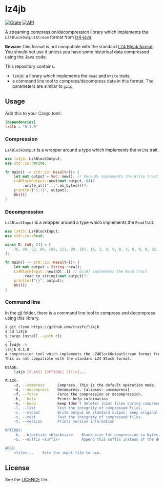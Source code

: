 # lz4jb

[![Crate](https://img.shields.io/crates/v/lz4jb.svg)](https://crates.io/crates/lz4jb)
[![API](https://docs.rs/lz4jb/badge.svg)](https://docs.rs/lz4jb)

A streaming compression/decompression library which implements the `LZ4BlockOutputStream` format from [lz4-java](https://github.com/lz4/lz4-java).

**Beware**: this format is not compatible with the standard [LZ4 Block format](https://github.com/lz4/lz4/blob/dev/doc/lz4_Block_format.md). You should not use it unless you have some historical data compressed using the Java code.

This repository contains:

- `lz4jb`: a library which implements the `Read` and `Write` traits,
- a command line tool to compress/decompress data in this format. The parameters are similar to `gzip`,

## Usage

Add this to your Cargo.toml:

```toml
[dependencies]
lz4lb = "0.1.0"
```

### Compression

`Lz4BlockOutput` is a wrapper around a type which implements the `Write` trait.

```rust
use lz4jb::Lz4BlockOutput;
use std::io::Write;

fn main() -> std::io::Result<()> {
    let mut output = Vec::new(); // Vec<u8> implements the Write trait
    Lz4BlockOutput::new(&mut output, 64)?
        .write_all("...".as_bytes())?;
    println!("{:?}", output);
    Ok(())
}
```

### Decompression

`Lz4BlockInput` is a wrapper around a type which implements the `Read` trait.

```rust
use lz4jb::Lz4BlockInput;
use std::io::Read;

const D: [u8; 24] = [
    76, 90, 52, 66, 108, 111, 99, 107, 16, 3, 0, 0, 0, 3, 0, 0, 0, 82, 228, 119, 6, 46, 46, 46,
];

fn main() -> std::io::Result<()> {
    let mut output = String::new();
    Lz4BlockInput::new(&D[..]) // &[u8] implements the Read trait
        .read_to_string(&mut output)?;
    println!("{}", output);
    Ok(())
}
```

### Command line

In the [cli](cli/) folder, there is a command line tool to compress and decompress using this library.

```bash
$ git clone https://github.com/trazfr/lz4jb
$ cd lz4jb
$ cargo install --path cli
...
$ lz4jb -h
lz4jb 0.1.0
A compression tool which implements the LZ4BlockOutputStream format from https://github.com/lz4/lz4-java.
This is not compatible with the standard LZ4 Block format.

USAGE:
    lz4jb [FLAGS] [OPTIONS] [file]...

FLAGS:
    -z, --compress      Compress. This is the default operation mode.
    -d, --decompress    Decompress. [aliases: uncompress]
    -f, --force         Force the compression or decompression.
    -h, --help          Prints help information
    -k, --keep          Keep (don't delete) input files during compression or decompression.
    -l, --list          Test the integrity of compressed files.
    -c, --stdout        Write output on standard output; keep original files unchanged.
    -t, --test          Test the integrity of compressed files.
    -V, --version       Prints version information

OPTIONS:
    -b, --blocksize <blocksize>    Block size for compression in bytes (between 64 and 33554432).
    -S, --suffix <suffix>          Append this suffix instead of the default .lz4 for compression.

ARGS:
    <file>...    Sets the input file to use.
```

## License

See the [LICENCE](LICENSE) file.
